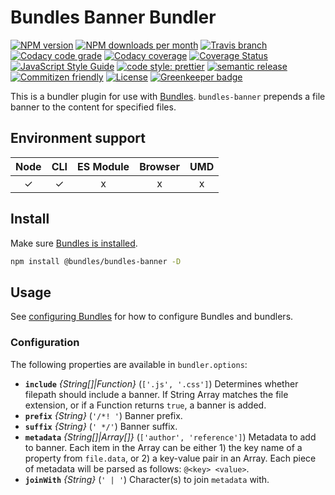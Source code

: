 # Bundles Banner Bundler

<!-- Shields. -->
<p>
    <!-- NPM version. -->
    <a href="https://www.npmjs.com/package/@bundles/bundles-banner"><img alt="NPM version" src="https://img.shields.io/npm/v/@bundles/bundles-banner.svg?style=flat-square"></a>
    <!-- NPM downloads/month. -->
    <a href="https://www.npmjs.com/package/@bundles/bundles-banner"><img alt="NPM downloads per month" src="https://img.shields.io/npm/dm/@bundles/bundles-banner.svg?style=flat-square"></a>
    <!-- Travis branch. -->
    <a href="https://github.com/brikcss/bundles-banner/tree/master"><img alt="Travis branch" src="https://img.shields.io/travis/rust-lang/rust/master.svg?style=flat-square&label=master"></a>
    <!-- Codacy. -->
    <a href="https://www.codacy.com/app/thezimmee/bundles-banner"><img alt="Codacy code grade" src="https://img.shields.io/codacy/grade/d73d51dfa99743149e364d721eb3aaad/master.svg?style=flat-square"></a>
    <a href="https://www.codacy.com/app/thezimmee/bundles-banner"><img alt="Codacy coverage" src="https://img.shields.io/codacy/coverage/d73d51dfa99743149e364d721eb3aaad/master.svg?style=flat-square"></a>
    <!-- Coveralls -->
    <a href='https://coveralls.io/github/brikcss/bundles-banner?branch=master'><img src='https://img.shields.io/coveralls/github/brikcss/bundles-banner/master.svg?style=flat-square' alt='Coverage Status' /></a>
    <!-- JS Standard style. -->
    <a href="https://standardjs.com"><img alt="JavaScript Style Guide" src="https://img.shields.io/badge/code_style-standard-brightgreen.svg?style=flat-square"></a>
    <!-- Prettier code style. -->
    <a href="https://prettier.io/"><img alt="code style: prettier" src="https://img.shields.io/badge/code_style-prettier-ff69b4.svg?style=flat-square"></a>
    <!-- Semantic release. -->
    <a href="https://github.com/semantic-release/semantic-release"><img alt="semantic release" src="https://img.shields.io/badge/%20%20%F0%9F%93%A6%F0%9F%9A%80-semantic--release-e10079.svg?style=flat-square"></a>
    <!-- Commitizen friendly. -->
    <a href="http://commitizen.github.io/cz-cli/"><img alt="Commitizen friendly" src="https://img.shields.io/badge/commitizen-friendly-brightgreen.svg?style=flat-square"></a>
    <!-- MIT License. -->
    <a href="https://choosealicense.com/licenses/mit/"><img alt="License" src="https://img.shields.io/npm/l/express.svg?style=flat-square"></a>
    <!-- Greenkeeper. -->
    <a href="https://greenkeeper.io/"><img src="https://badges.greenkeeper.io/brikcss/bundles-banner.svg?style=flat-square" alt="Greenkeeper badge"></a>
</p>

This is a bundler plugin for use with [Bundles](https://github.com/brikcss/bundles-core). `bundles-banner` prepends a file banner to the content for specified files.

## Environment support

| Node | CLI | ES Module | Browser | UMD |
| :--: | :-: | :-------: | :-----: | :-: |
|  ✓   |  ✓  |     x     |    x    |  x  |

## Install

Make sure [Bundles is installed](https://github.com/brikcss/bundles-core#install).

```sh
npm install @bundles/bundles-banner -D
```

## Usage

See [configuring Bundles](https://github.com/brikcss/bundles-core#configuration) for how to configure Bundles and bundlers.

### Configuration

The following properties are available in `bundler.options`:

- **`include`** _{String[]|Function}_ (`['.js', '.css']`) Determines whether filepath should include a banner. If String Array matches the file extension, or if a Function returns `true`, a banner is added.
- **`prefix`** _{String}_ (`'/*! '`) Banner prefix.
- **`suffix`** _{String}_ (`' */'`) Banner suffix.
- **`metadata`** _{String[]|Array[]}_ (`['author', 'reference']`) Metadata to add to banner. Each item in the Array can be either 1) the key name of a property from `file.data`, or 2) a key-value pair in an Array. Each piece of metadata will be parsed as follows: `@<key> <value>`.
- **`joinWith`** _{String}_ (`' | '`) Character(s) to join `metadata` with.
